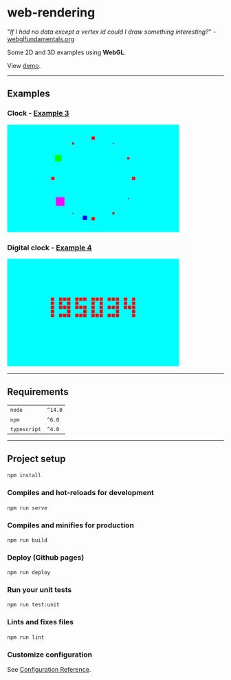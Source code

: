 # web-rendering

"<em>If I had no data except a vertex id could I draw something interesting?</em>" - [webglfundamentals.org](https://webglfundamentals.org/webgl/lessons/webgl-drawing-without-data.html)  

Some 2D and 3D examples using **WebGL**.  

View [demo](https://jimj92120.github.io/web-rendering/).


---
## Examples

### Clock - [Example 3](./src/engine/examples/Example3.ts)  
  <img src="./screenshots/example-3.PNG" alt="Example 3" height="250px" width="400px">    

### Digital clock - [Example 4](./src/engine/examples/Example4.ts)  
<img src="./screenshots/example-4.PNG" alt="Example 4" height="250px" width="400px">    

---
## Requirements

|              |         |
|--------------|---------|
| `node`       | `^14.0` |
| `npm`        | `^6.0`  |
| `typescript` | `^4.0`  |

---
## Project setup
```
npm install
```

### Compiles and hot-reloads for development
```
npm run serve
```

### Compiles and minifies for production
```
npm run build
```

### Deploy (Github pages)
```
npm run deploy
```

### Run your unit tests
```
npm run test:unit
```

### Lints and fixes files
```
npm run lint
```

### Customize configuration
See [Configuration Reference](https://cli.vuejs.org/config/).

